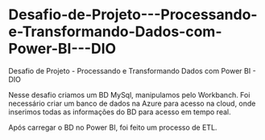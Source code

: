 # Desafio-de-Projeto---Processando-e-Transformando-Dados-com-Power-BI---DIO
Desafio de Projeto - Processando e Transformando Dados com Power BI - DIO

Nesse desafio criamos um BD MySql, manipulamos pelo Workbanch.
Foi necessário criar um banco de dados na Azure para acesso na cloud, onde inserimos todas as informações do BD para acesso em tempo real.

Após carregar o BD no Power BI, foi feito um processo de ETL.
